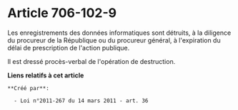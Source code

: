 # Article 706-102-9

Les enregistrements des données informatiques sont détruits, à la diligence du procureur de la République ou du procureur
général, à l'expiration du délai de prescription de l'action publique. 

Il est dressé procès-verbal de l'opération de destruction.

**Liens relatifs à cet article**

	**Créé par**:

	  - Loi n°2011-267 du 14 mars 2011 - art. 36

